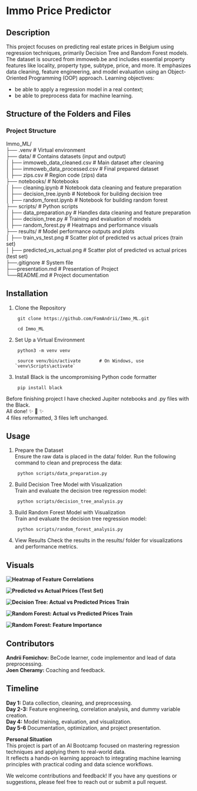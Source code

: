 # **Immo Price Predictor**

## **Description**  
This project focuses on predicting real estate prices in Belgium using regression techniques, primarily Decision Tree and Random Forest models. The dataset is sourced from immoweb.be and includes essential property features like locality, property type, subtype, price, and more. It emphasizes data cleaning, feature engineering, and model evaluation using an Object-Oriented Programming (OOP) approach.
Learning objectives:
- be able to apply a regression model in a real context;
- be able to preprocess data for machine learning.

## **Structure of the Folders and Files**

### **Project Structure**  

Immo_ML/  
├── .venv                               # Virtual environment  
├── data/                               # Contains datasets (input and output)  
│   ├── immoweb_data_cleaned.csv        # Main dataset after cleaning  
│   ├── immoweb_data_processed.csv      # Final prepared dataset  
│   ├── zips.csv                        # Region code (zips) data  
├── notebooks/                          # Notebooks  
│   ├── cleaning.ipynb                  # Notebook data cleaning and feature preparation  
│   ├── decision_tree.ipynb             # Notebook for building decision tree  
│   ├── random_forest.ipynb             # Notebook for building random forest  
├── scripts/                            # Python scripts  
│   ├── data_preparation.py             # Handles data cleaning and feature preparation  
│   ├── decision_tree.py                # Training and evaluation of models  
│   ├── random_forest.py                # Heatmaps and performance visuals  
├── results/                            # Model performance outputs and plots  
│   ├── train_vs_test.png               # Scatter plot of predicted vs actual prices (train set)  
│   ├── predicted_vs_actual.png         # Scatter plot of predicted vs actual prices (test set)  
├──.gitignore		                # System file  
├──presentation.md                      # Presentation of Project  
└──README.md                            # Project documentation  

## **Installation**  
1. Clone the Repository  

        git clone https://github.com/FomAndrii/Immo_ML.git  

        cd Immo_ML  

3. Set Up a Virtual Environment  

        python3 -m venv venv  

        source venv/bin/activate       # On Windows, use `venv\Scripts\activate`  

5. Install Black is the uncompromising Python code formatter  

        pip install black  

Before finishing project I have checked Jupiter notebooks and .py files with the Black.  
All done! ✨ 🍰 ✨  
4 files reformatted, 3 files left unchanged.  

## **Usage**  

1. Prepare the Dataset  
Ensure the raw data is placed in the data/ folder. Run the following command to clean and preprocess the data:  

        python scripts/data_preparation.py  

2. Build Decision Tree Model with Visualization  
Train and evaluate the decision tree regression model:  

        python scripts/decision_tree_analysis.py  

3. Build Random Forest Model with Visualization  
Train and evaluate the decision tree regression model:  

        python scripts/random_forest_analysis.py  

4. View Results
Check the results in the results/ folder for visualizations and performance metrics.  

## **Visuals**  

**![Heatmap of Feature Correlations](<results/Correlation Heatmap.png>)**  

**![Predicted vs Actual Prices (Test Set)](results/Histogramma_Price.png)**

**![Decision Tree: Actual vs Predicted Prices Train](results/DT_Actual_vs_Predicted_Prices_Train.png)**

**![Random Forest: Actual vs Predicted Prices Train](results/RF_Actual_vs_Predicted_Prices_Train.png)**

**![Random Forest: Feature Importance](results/RF_Feature_Importance.png)**

## **Contributors**  
**Andrii Fomichov:** BeCode learner, code implementor and lead of data preprocessing.  
**Joen Cheramy:** Coaching and feedback.  

## **Timeline**  
**Day 1:** Data collection, cleaning, and preprocessing.  
**Day 2-3:** Feature engineering, correlation analysis, and dummy variable creation.  
**Day 4:** Model training, evaluation, and visualization.  
**Day 5-6** Documentation, optimization, and project presentation.  

**Personal Situation**  
This project is part of an AI Bootcamp focused on mastering regression techniques and applying them to real-world data.    
It reflects a hands-on learning approach to integrating machine learning principles with practical coding and data science workflows.  

We welcome contributions and feedback! If you have any questions or suggestions, please feel free to reach out or submit a pull request.

